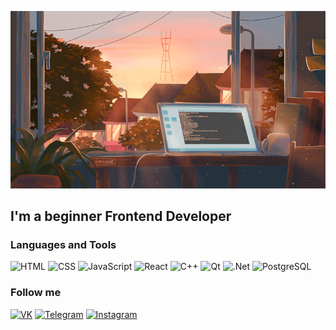 ![Header](https://github.com/saitovmarat/saitovmarat/blob/main/assets/238355349-7d484dc9-68a9-4ee6-a767-aea59035c12d.gif)

## I'm a beginner Frontend Developer

### Languages and Tools
![HTML](https://img.shields.io/badge/-HTML-090909?style=for-the-badge&logo=html5&logoColor=E34F26)
![CSS](https://img.shields.io/badge/-CSS-090909?style=for-the-badge&logo=css3&logoColor=1572B6)
![JavaScript](https://img.shields.io/badge/-JavaScript-090909?style=for-the-badge&logo=javascript&logoColor=F7DF1E)
![React](https://img.shields.io/badge/-React-090909?style=for-the-badge&logo=react&logoColor=61DAFB)
![C++](https://img.shields.io/badge/-C++-090909?style=for-the-badge&logo=cplusplus&logoColor=00599C)
![Qt](https://img.shields.io/badge/-Qt-090909?style=for-the-badge&logo=qt&logoColor=41CD52)
![.Net](https://img.shields.io/badge/-Framework-090909?style=for-the-badge&logo=dotnet&logoColor=512BD4)
![PostgreSQL](https://img.shields.io/badge/-SQL-090909?style=for-the-badge&logo=postgresql&logoColor=4169E1)

### Follow me
[![VK](https://img.shields.io/badge/-VK-090909?style=for-the-badge&logo=vk&logoColor=0077FF)](https://vk.com/maratsaitovv)
[![Telegram](https://img.shields.io/badge/-Telegram-090909?style=for-the-badge&logo=telegram&logoColor=26A5E4)](https://t.me/maratsaitovv)
[![Instagram](https://img.shields.io/badge/-Instagram-090909?style=for-the-badge&logo=instagram&logoColor=E4405F)](https://www.instagram.com/maratsaitovv?igsh=MTd2ZXpzOGUzdXdhNQ==)